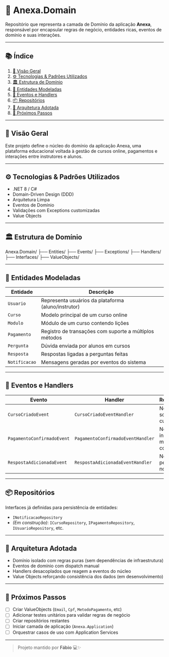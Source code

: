 # 🧠 Anexa.Domain

Repositório que representa a camada de Domínio da aplicação **Anexa**, responsável por encapsular regras de negócio, entidades ricas, eventos de domínio e suas interações.

---

## 📚 Índice

1. [📖 Visão Geral](#-visão-geral)
2. [⚙️ Tecnologias & Padrões Utilizados](#️-tecnologias--padrões-utilizados)
3. [🏛️ Estrutura de Domínio](#️-estrutura-de-domínio)
4. [🧩 Entidades Modeladas](#-entidades-modeladas)
5. [📡 Eventos e Handlers](#-eventos-e-handlers)
6. [📦 Repositórios](#-repositórios)
7. [📐 Arquitetura Adotada](#-arquitetura-adotada)
8. [🚧 Próximos Passos](#-próximos-passos)

---

## 📖 Visão Geral

Este projeto define o núcleo do domínio da aplicação Anexa, uma plataforma educacional voltada à gestão de cursos online, pagamentos e interações entre instrutores e alunos.

---

## ⚙️ Tecnologias & Padrões Utilizados

- .NET 8 / C#
- Domain-Driven Design (DDD)
- Arquitetura Limpa
- Eventos de Domínio
- Validações com Exceptions customizadas
- Value Objects

---

## 🏛️ Estrutura de Domínio
Anexa.Domain/ ├── Entities/ ├── Events/ ├── Exceptions/ ├── Handlers/ ├── Interfaces/ ├── ValueObjects/


---

## 🧩 Entidades Modeladas

| Entidade    | Descrição                                                |
|-------------|------------------------------------------------------------|
| `Usuario`   | Representa usuários da plataforma (aluno/instrutor)        |
| `Curso`     | Modelo principal de um curso online                        |
| `Modulo`    | Módulo de um curso contendo lições                         |
| `Pagamento` | Registro de transações com suporte a múltiplos métodos     |
| `Pergunta`  | Dúvida enviada por alunos em cursos                        |
| `Resposta`  | Respostas ligadas a perguntas feitas                       |
| `Notificacao` | Mensagens geradas por eventos do sistema                |

---

## 📡 Eventos e Handlers

| Evento                      | Handler                            | Responsabilidade                                       |
|----------------------------|------------------------------------|--------------------------------------------------------|
| `CursoCriadoEvent`         | `CursoCriadoEventHandler`          | Notificar instrutor sobre criação de curso            |
| `PagamentoConfirmadoEvent` | `PagamentoConfirmadoEventHandler`  | Notificar aluno e instrutor sobre matrícula concluída |
| `RespostaAdicionadaEvent`  | `RespostaAdicionadaEventHandler`   | Notificar autor da pergunta sobre nova resposta       |

---

## 📦 Repositórios

Interfaces já definidas para persistência de entidades:

- `INotificacaoRepository`
- *(Em construção)*: `ICursoRepository`, `IPagamentoRepository`, `IUsuarioRepository`, etc.

---

## 📐 Arquitetura Adotada

- Domínio isolado com regras puras (sem dependências de infraestrutura)
- Eventos de domínio com dispatch manual
- Handlers desacoplados que reagem a eventos do núcleo
- Value Objects reforçando consistência dos dados (em desenvolvimento)

---

## 🚧 Próximos Passos

- [ ] Criar ValueObjects (`Email`, `Cpf`, `MetodoPagamento`, etc)
- [ ] Adicionar testes unitários para validar regras de negócio
- [ ] Criar repositórios restantes
- [ ] Iniciar camada de aplicação (`Anexa.Application`)
- [ ] Orquestrar casos de uso com Application Services

---

> Projeto mantido por **Fábio** 💻✨
